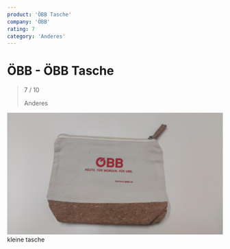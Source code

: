 ```yaml
---
product: 'ÖBB Tasche'
company: 'ÖBB'
rating: 7
category: 'Anderes'
---
```


# ÖBB - ÖBB Tasche
>
> 7 / 10
>
> Anderes

![ÖBB Tasche](./assets/öbb-öbb-tasche-b2b02aeb-f0f7-4891-91c7-d1919627c747.jpg)
kleine tasche
